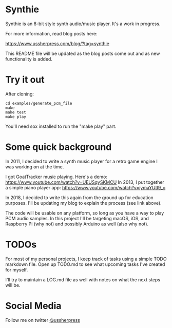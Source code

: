 # Synthie

Synthie is an 8-bit style synth audio/music player. It's a work in progress.

For more information, read blog posts here: 

  https://www.ussherpress.com/blog/?tag=synthie

This README file will be updated as the blog posts come out and as new functionality is added.

# Try it out

After cloning:

    cd examples/generate_pcm_file
    make
    make test
    make play

You'll need sox installed to run the "make play" part.

# Some quick background

In 2011, I decided to write a synth music player for a retro game engine I was working on at the time.

I got GoatTracker music playing. Here's a demo: https://www.youtube.com/watch?v=UEUSqySKMCU
In 2013, I put together a simple piano player app: https://www.youtube.com/watch?v=iymaYUtI9_o
 
In 2018, I decided to write this again from the ground up for education purposes. I'll be updating
my blog to explain the process (see link above). 

The code will be usable on any platform, so long as you have a way to play PCM audio samples. In
this project I'll be targeting macOS, iOS, and Raspberry Pi (why not) and possibly Arduino as well
(also why not).


# TODOs

For most of my personal projects, I keep track of tasks using a simple TODO markdown file. Open up
TODO.md to see what upcoming tasks I've created for myself.

I'll try to maintain a LOG.md file as well with notes on what the next steps will be.


# Social Media

Follow me on twitter [@ussherpress](https://twitter.com/ussherpress)
